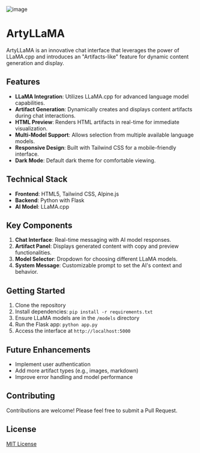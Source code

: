 
![image](https://github.com/user-attachments/assets/1a6f595a-5aa7-4b05-84d8-c5d2f74948dd)


# ArtyLLaMA

ArtyLLaMA is an innovative chat interface that leverages the power of LLaMA.cpp and introduces an "Artifacts-like" feature for dynamic content generation and display.

## Features

- **LLaMA Integration**: Utilizes LLaMA.cpp for advanced language model capabilities.
- **Artifact Generation**: Dynamically creates and displays content artifacts during chat interactions.
- **HTML Preview**: Renders HTML artifacts in real-time for immediate visualization.
- **Multi-Model Support**: Allows selection from multiple available language models.
- **Responsive Design**: Built with Tailwind CSS for a mobile-friendly interface.
- **Dark Mode**: Default dark theme for comfortable viewing.

## Technical Stack

- **Frontend**: HTML5, Tailwind CSS, Alpine.js
- **Backend**: Python with Flask
- **AI Model**: LLaMA.cpp

## Key Components

1. **Chat Interface**: Real-time messaging with AI model responses.
2. **Artifact Panel**: Displays generated content with copy and preview functionalities.
3. **Model Selector**: Dropdown for choosing different LLaMA models.
4. **System Message**: Customizable prompt to set the AI's context and behavior.

## Getting Started

1. Clone the repository
2. Install dependencies: `pip install -r requirements.txt`
3. Ensure LLaMA models are in the `/models` directory
4. Run the Flask app: `python app.py`
5. Access the interface at `http://localhost:5000`

## Future Enhancements

- Implement user authentication
- Add more artifact types (e.g., images, markdown)
- Improve error handling and model performance

## Contributing

Contributions are welcome! Please feel free to submit a Pull Request.

## License

[MIT License](LICENSE)
